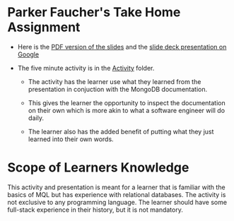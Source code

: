 # Parker Faucher's Take Home Assignment

* Here is the [PDF version of the slides](./Slides/MongoDB-Slide-Deck.pdf) and the [slide deck presentation on Google](https://docs.google.com/presentation/d/194re6kxDcqaOAHMuKarTOMshiwjR-OOTtNbVbmLt2NM/edit?usp=sharing)

* The five minute activity is in the [Activity](./Activity/explainer.md) folder.

    * The activity has the learner use what they learned from the presentation in conjuction with the MongoDB documentation.

    * This gives the learner the opportunity to inspect the documentation on their own which is more akin to what a software engineer will do daily.

    * The learner also has the added benefit of putting what they just learned into their own words.

# Scope of Learners Knowledge

  This activity and presentation is meant for a learner that is familiar with the basics of MQL but has experience with relational databases. The activity is not exclusive to any programming language. The learner should have some full-stack experience in their history, but it is not mandatory.